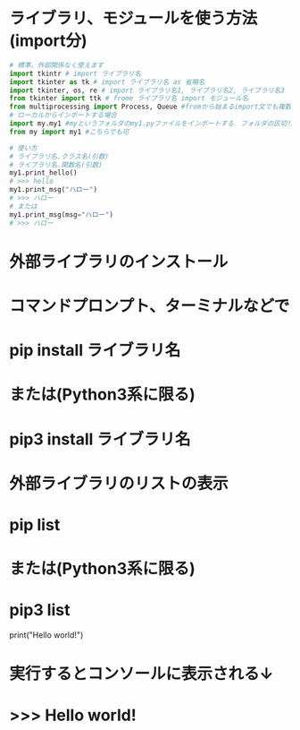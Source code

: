 # ライブラリ、モジュールを使う方法(import分)
```Python
# 標準。外部関係なく使えます
import tkintr # import ライブラリ名
import tkinter as tk # import ライブラリ名 as 省略名
import tkinter, os, re # import ライブラリ名1, ライブラリ名2, ライブラリ名3
from tkinter import ttk # frome ライブラリ名 import モジュール名
from multiprocessing import Process, Queue #fromから始まるimport文でも複数まとめてインポートできる
# ローカルからインポートする場合
import my.my1 #myというフォルダのmy1.pyファイルをインポートする　フォルダの区切り文字は.(ドット)
from my import my1 #こちらでも可

# 使い方
# ライブラリ名.クラス名(引数)
# ライブラリ名.関数名(引数)
my1.print_hello()
# >>> hello
my1.print_msg("ハロー")
# >>> ハロー
# または
my1.print_msg(msg="ハロー")
# >>> ハロー
```

# 外部ライブラリのインストール
# コマンドプロンプト、ターミナルなどで
# pip install ライブラリ名
# または(Python3系に限る)
# pip3 install ライブラリ名

# 外部ライブラリのリストの表示
# pip list
# または(Python3系に限る)
# pip3 list



print("Hello world!")

# 実行するとコンソールに表示される↓
# >>> Hello world!